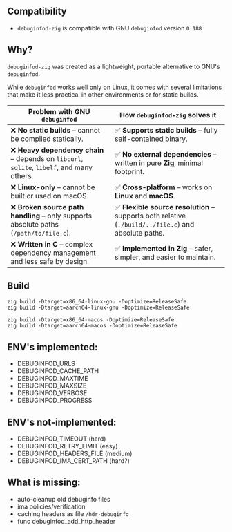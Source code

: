 ## Compatibility
- `debuginfod-zig` is compatible with GNU `debuginfod` version `0.188`

## Why?
`debuginfod-zig` was created as a lightweight, portable alternative to GNU's `debuginfod`.

While `debuginfod` works well only on Linux, it comes with several limitations that make it less practical in other environments or for static builds.

| Problem with GNU `debuginfod` | How `debuginfod-zig` solves it                                                                      |
|-------------------------------|-----------------------------------------------------------------------------------------------------|
| ❌ **No static builds** – cannot be compiled statically. | ✅ **Supports static builds** – fully self-contained binary.                                         |
| ❌ **Heavy dependency chain** – depends on `libcurl`, `sqlite`, `libelf`, and many others. | ✅ **No external dependencies** – written in pure **Zig**, minimal footprint.                        |
| ❌ **Linux-only** – cannot be built or used on macOS. | ✅ **Cross-platform** – works on **Linux** and **macOS**.                                            |
| ❌ **Broken source path handling** – only supports absolute paths (`/path/to/file.c`). | ✅ **Flexible source resolution** – supports both relative (`./build/../file.c`) and absolute paths. |
| ❌ **Written in C** – complex dependency management and less safe by design. | ✅ **Implemented in Zig** – safer, simpler, and easier to maintain.                                  |


## Build
```
zig build -Dtarget=x86_64-linux-gnu -Doptimize=ReleaseSafe
zig build -Dtarget=aarch64-linux-gnu -Doptimize=ReleaseSafe

zig build -Dtarget=x86_64-macos -Doptimize=ReleaseSafe
zig build -Dtarget=aarch64-macos -Doptimize=ReleaseSafe
```

## ENV's implemented:
- DEBUGINFOD_URLS
- DEBUGINFOD_CACHE_PATH
- DEBUGINFOD_MAXTIME
- DEBUGINFOD_MAXSIZE
- DEBUGINFOD_VERBOSE
- DEBUGINFOD_PROGRESS

## ENV's not-implemented:
- DEBUGINFOD_TIMEOUT (hard)
- DEBUGINFOD_RETRY_LIMIT (easy)
- DEBUGINFOD_HEADERS_FILE (medium)
- DEBUGINFOD_IMA_CERT_PATH (hard?)

## What is missing:
- auto-cleanup old debuginfo files
- ima policies/verification
- caching headers as file `/hdr-debuginfo`
- func debuginfod_add_http_header
